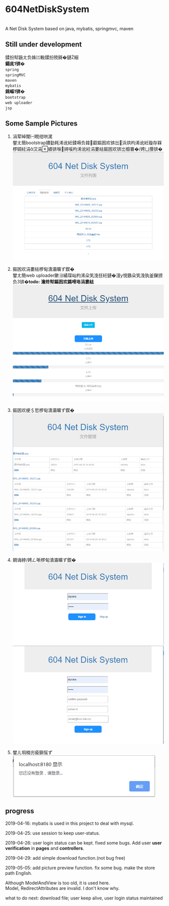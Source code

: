 # 604NetDiskSystem
<br>
A Net Disk System based on java, mybatis, springmvc, maven
<br>

Still under development
-----------------------
鍒扮幇鍦ㄤ负姝㈢敤鍒扮殑鎶�鏈細<br>
<strong>鍚庣锛�</strong><br>
`spring`<br>
`springMVC`<br>
`maven`<br>
`mybatis`<br>
<strong>鍓嶇锛�</strong><br>
`bootstrap`<br>
`web uploader`<br>
`jsp`<br>

Some Sample Pictures
--------------------
1. 涓荤晫闈㈠睍绀哄浘<br>
鐢ㄤ簡bootstrap鐨勭粍浠讹紝鍒嗕负鍏叡鏂囦欢锛岀浜烘枃浠讹紝璇存槑椤碉紝涓汉涓績锛堢鐞嗘枃浠讹紝涓婁紶鏂囦欢锛岀櫥褰�/娉ㄩ攢锛�<br>
![pic1](https://github.com/stpraha/604NetDiskSystem/blob/master/SamplePics/filepageSample.png)

2. 鏂囦欢涓婁紶椤甸潰灞曠ず鍥�<br>
鐢ㄤ簡web uploader鏉ヨ繘琛屾枃浠朵笂浼狅紝鏈�澶у悓鏃朵笂浼犱釜鏁颁负3锛�<strong>todo: 瀹炵幇鏂囦欢鎷嗗垎涓婁紶</strong><br>
![pic2](https://github.com/stpraha/604NetDiskSystem/blob/master/SamplePics/uploadSample.png)

3. 鏂囦欢绠＄悊椤甸潰灞曠ず鍥�<br>
![pic3](https://github.com/stpraha/604NetDiskSystem/blob/master/SamplePics/filemanageSample.png)

4. 鐧诲綍/娉ㄥ唽椤甸潰灞曠ず鍥�<br>
![pic4](https://github.com/stpraha/604NetDiskSystem/blob/master/SamplePics/loginSample.png)
![pic5](https://github.com/stpraha/604NetDiskSystem/blob/master/SamplePics/registerSample.png)

4. 鐢ㄦ埛楠岃瘉鎻愮ず<br>
![pic6](https://github.com/stpraha/604NetDiskSystem/blob/master/SamplePics/nologinSample.png)



progress
--------
2019-04-16: mybatis is used in this project to deal with mysql.<br>

2019-04-25: use session to keep user-status.<br>

2019-04-26: user login status can be kept. fixed some bugs. Add user <strong>user verification</strong> in <strong>pages</strong> and <strong>controllers</strong>.<br>

2019-04-29: add simple download function.(not bug free)<br>

2019-05-05: add picture preview function. fix some bug. make the store path English.<br>

Although ModelAndView is too old, it is used here.<br>
Model, RedirectAttributes are invalid. I don't know why.<br>


what to do next: download file; user keep alive, user login status maintained<br>
